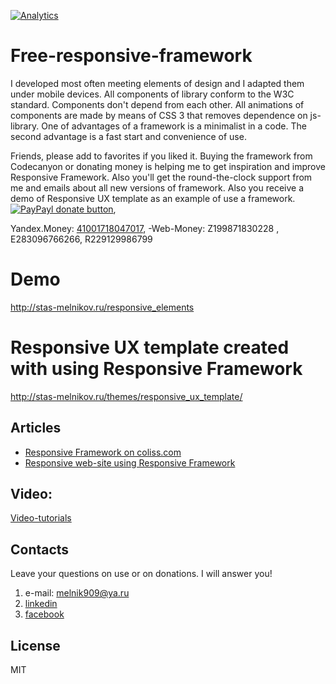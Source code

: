 [![Analytics](https://ga-beacon.appspot.com/UA-57151587-1/free-responsive-framework/readme?pixel)](https://github.com/melnik909/free-responsive-framework)

Free-responsive-framework
=========================

I developed most often meeting elements of design and I adapted them under mobile devices. All components of library conform to the W3C standard. Components don't depend from each other. All animations of components are made by means of CSS 3 that removes dependence on js-library. One of advantages of a framework is a minimalist in a code. The second advantage is a fast start and convenience of use.

Friends, please add to favorites if you liked it. Buying the framework from Codecanyon or donating money is helping me to get inspiration and improve Responsive Framework. Also you'll get the round-the-clock support from me and emails about all new versions of framework. Also you receive a demo of Responsive UX template as an example of use a framework. [![PayPayl donate button](https://img.shields.io/badge/paypal-donate-yellow.svg)](https://www.paypal.com/cgi-bin/webscr?cmd=_s-xclick&hosted_button_id=MHS8KZ4U44Z7J "Donate once-off to this project using Paypal"),

Yandex.Money: <a href="https://money.yandex.ru/direct-payment.xml?receiver=41001718047017">41001718047017</a>,
-Web-Money: Z199871830228 , E283096766266, R229129986799

Demo
=========================
http://stas-melnikov.ru/responsive_elements

Responsive UX template created with using Responsive Framework
=========================
http://stas-melnikov.ru/themes/responsive_ux_template/

##  Articles
- [Responsive Framework on coliss.com](http://coliss.com/articles/build-websites/operation/work/free-responsive-framework.html)
- [Responsive web-site using Responsive Framework](http://www.script-tutorials.com/responsive-web-site-using-responsive-framework)


## Video:

[Video-tutorials](https://www.youtube.com/playlist?list=PLLu-WYoyebB0NmckvY8HbJil-F8UTzkyq)

##  Contacts

Leave your questions on use or on donations. I will answer you!
1) e-mail: melnik909@ya.ru
2) [linkedin](http://www.linkedin.com/in/melnik909)
3) [facebook](https://www.facebook.com/melnik909)

## License

MIT
